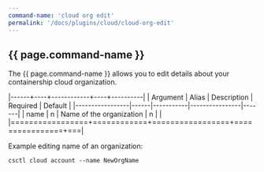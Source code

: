 ```yaml
---
command-name: 'cloud org edit'
permalink: '/docs/plugins/cloud/cloud-org-edit'
---
```


<h2> {{ page.command-name }} </h2>

<p>
The {{ page.command-name }} allows you to edit details about your containership cloud organization.
</p>

|------+----+------------+----+----------|
| Argument | Alias | Description | Required | Default |
|-----------------|------|-----------|----------------|-------|
| name | n | Name of the organization | n | |
|=================+============+=================+================+===|

Example editing name of an organization:

`csctl cloud account --name NewOrgName`
